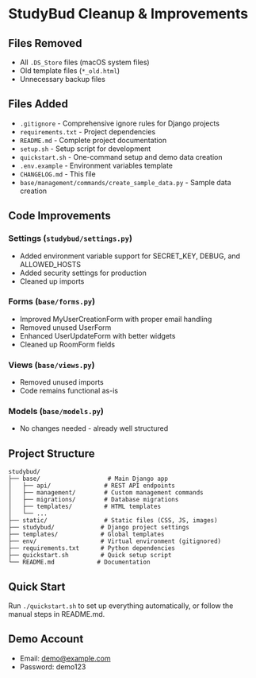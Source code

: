 # StudyBud Cleanup & Improvements

## Files Removed
- All `.DS_Store` files (macOS system files)
- Old template files (`*_old.html`)
- Unnecessary backup files

## Files Added
- `.gitignore` - Comprehensive ignore rules for Django projects
- `requirements.txt` - Project dependencies
- `README.md` - Complete project documentation
- `setup.sh` - Setup script for development
- `quickstart.sh` - One-command setup and demo data creation
- `.env.example` - Environment variables template
- `CHANGELOG.md` - This file
- `base/management/commands/create_sample_data.py` - Sample data creation

## Code Improvements

### Settings (`studybud/settings.py`)
- Added environment variable support for SECRET_KEY, DEBUG, and ALLOWED_HOSTS
- Added security settings for production
- Cleaned up imports

### Forms (`base/forms.py`)
- Improved MyUserCreationForm with proper email handling
- Removed unused UserForm
- Enhanced UserUpdateForm with better widgets
- Cleaned up RoomForm fields

### Views (`base/views.py`)
- Removed unused imports
- Code remains functional as-is

### Models (`base/models.py`)
- No changes needed - already well structured

## Project Structure
```
studybud/
├── base/                   # Main Django app
│   ├── api/               # REST API endpoints
│   ├── management/        # Custom management commands
│   ├── migrations/        # Database migrations
│   ├── templates/         # HTML templates
│   └── ...
├── static/                # Static files (CSS, JS, images)
├── studybud/             # Django project settings
├── templates/            # Global templates
├── env/                  # Virtual environment (gitignored)
├── requirements.txt      # Python dependencies
├── quickstart.sh         # Quick setup script
└── README.md            # Documentation
```

## Quick Start
Run `./quickstart.sh` to set up everything automatically, or follow the manual steps in README.md.

## Demo Account
- Email: demo@example.com
- Password: demo123